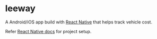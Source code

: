 # leeway

A Android/iOS app build with [React Native](https://reactnative.dev) that helps track vehicle cost.

Refer [React Native docs](https://reactnative.dev/docs/environment-setup) for project setup.
